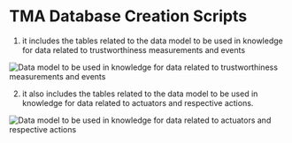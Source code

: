 # TMA Database Creation Scripts
 


1) it includes the tables related to the data model to be used in knowledge for data related to trustworthiness measurements and events

![Data model to be used in knowledge for data related to trustworthiness measurements and events](https://github.com/eubr-atmosphere/tma-framework/blob/master/architecture/diagrams/TMA-K_DataModel/TMAF-K_ConceptualDataModel_Measurements.jpg)

2) it also includes the tables related to the data model to be used in knowledge for data related to actuators and respective actions.

![Data model to be used in knowledge for data related to actuators and respective actions](https://github.com/eubr-atmosphere/tma-framework/blob/master/architecture/diagrams/TMA-K_DataModel/TMAF-K_ConceptualDataModel_Actuators.jpg)

